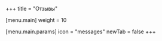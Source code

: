 +++
title = "Отзывы"

[menu.main]
weight = 10

[menu.main.params]
icon = "messages"
newTab = false
+++